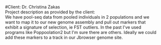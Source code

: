 #Client: Dr. Christina Zakas   
Project description as provided by the client:   
We have pool-seq data from pooled individuals in 2 populations and we want to map it to our new genome assembly and pull out markers that exhibit a signature of selection, ie FST outliers. In the past I've used programs like Poppoolation2 but I'm sure there are others. Ideally we could add these markers to a track in our Jbrowser genome site. 
